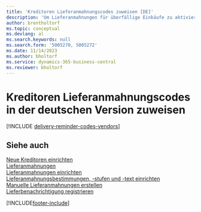 ```yaml
---
title: 'Kreditoren Lieferanmahnungscodes zuweisen [DE]'
description: 'Um Lieferanmahnungen für überfällige Einkäufe zu aktivieren, müssen Sie Kreditoren Lieferanmahnungsbedingungen in der deutschen Version zuweisen.'
author: brentholtorf
ms.topic: conceptual
ms.devlang: al
ms.search.keywords: null
ms.search.form: '5005270, 5005272'
ms.date: 11/14/2023
ms.author: bholtorf
ms.service: dynamics-365-business-central
ms.reviewer: bholtorf
---
```

# Kreditoren Lieferanmahnungscodes in der deutschen Version zuweisen

[!INCLUDE [delivery-reminder-codes-vendors](../includes/ATCHDE/delivery-reminder-codes-vendors.md)]

## Siehe auch

[Neue Kreditoren einrichten](../../purchasing-how-register-new-vendors.md)  
[Lieferanmahnungen](delivery-reminders.md)  
[Lieferanmahnungen einrichten](how-to-set-up-delivery-reminders.md)  
[Lieferanmahnungsbestimmungen, -stufen und -text einrichten](how-to-set-up-delivery-reminder-terms-levels-and-text.md)  
[Manuelle Lieferanmahnungen erstellen](how-to-create-delivery-reminders-manually.md)  
[Lieferbenachrichtigung registrieren](how-to-issue-delivery-reminders.md)  


[!INCLUDE[footer-include](../../includes/footer-banner.md)]